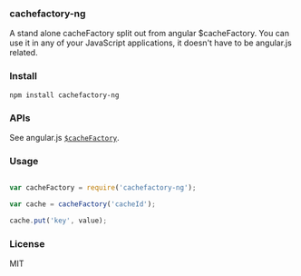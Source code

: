 ### cachefactory-ng

A stand alone cacheFactory split out from angular $cacheFactory. You can use it in any of your JavaScript applications, it doesn't have to be angular.js related.

### Install

```
npm install cachefactory-ng
```

### APIs
See angular.js [`$cacheFactory`](https://docs.angularjs.org/api/ng/type/$cacheFactory.Cache).

### Usage

```js

var cacheFactory = require('cachefactory-ng');

var cache = cacheFactory('cacheId');

cache.put('key', value);
```

### License
MIT